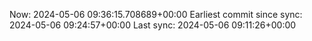 Now: 2024-05-06 09:36:15.708689+00:00 Earliest commit since sync: 2024-05-06 09:24:57+00:00 Last sync: 2024-05-06 09:11:26+00:00
